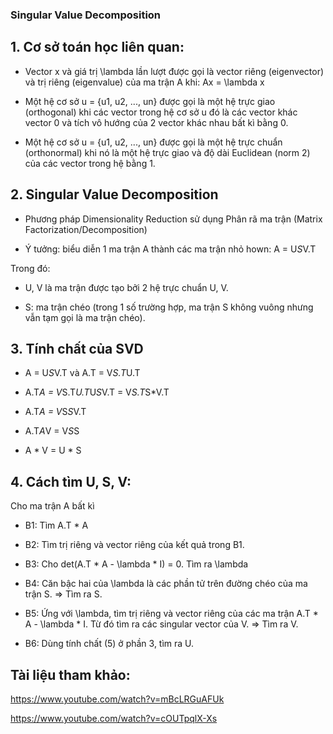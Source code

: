 ### Singular Value Decomposition

## 1. Cơ sở toán học liên quan:

* Vector x và giá trị \lambda lần lượt được gọi là vector riêng (eigenvector) và trị riêng (eigenvalue) của ma trận A khi: Ax = \lambda x

* Một hệ cơ sở u = {u1, u2, ..., un} được gọi là một hệ trực giao (orthogonal) khi các vector trong hệ cơ sở u đó là các vector khác vector 0 và tích vô hướng của 2 vector khác nhau bất kì bằng 0. 

* Một hệ cơ sở u = {u1, u2, ..., un} được gọi là một hệ trực chuẩn (orthonormal) khi nó là một hệ trực giao và độ dài Euclidean (norm 2) của các vector trong hệ bằng 1. 

## 2. Singular Value Decomposition 

* Phương pháp Dimensionality Reduction sử dụng Phân rã ma trận (Matrix Factorization/Decomposition)

* Ý tưởng: biểu diễn 1 ma trận A thành các ma trận nhỏ hown: A = U*S*V.T 

Trong đó:

* U, V là ma trận được tạo bởi 2 hệ trực chuẩn U, V.

* S: ma trận chéo (trong 1 số trường hợp, ma trận S không vuông nhưng vẫn tạm gọi là ma trận chéo).

## 3. Tính chất của SVD 

* A = U*S*V.T và A.T = V*S.T*U.T

* A.T*A = V*S.T*U.T*U*S*V.T = V*S.T*S*V.T

* A.T*A = V*S*S*V.T

* A.T*A*V = V*S*S

* A * V = U * S

## 4. Cách tìm U, S, V:

Cho ma trận A bất kì

* B1: Tìm A.T * A

* B2: Tìm trị riêng và vector riêng của kết quả trong B1. 

* B3: Cho det(A.T * A - \lambda * I) = 0. Tìm ra \lambda 

* B4: Căn bậc hai của \lambda là các phần tử trên đường chéo của ma trận S. => Tìm ra S.

* B5: Ứng với \lambda, tìm trị riêng và vector riêng của các ma trận A.T * A - \lambda * I. Từ đó tìm ra các singular vector của V. => Tìm ra V.

* B6: Dùng tính chất (5) ở phần 3, tìm ra U. 

## Tài liệu tham khảo:

https://www.youtube.com/watch?v=mBcLRGuAFUk

https://www.youtube.com/watch?v=cOUTpqlX-Xs